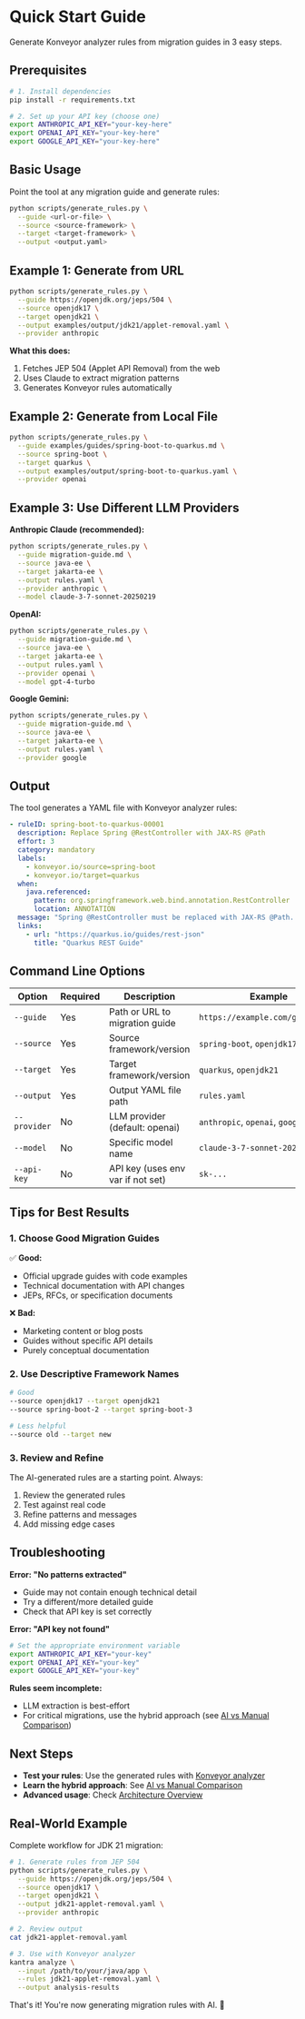# Quick Start Guide

Generate Konveyor analyzer rules from migration guides in 3 easy steps.

## Prerequisites

```bash
# 1. Install dependencies
pip install -r requirements.txt

# 2. Set up your API key (choose one)
export ANTHROPIC_API_KEY="your-key-here"
export OPENAI_API_KEY="your-key-here"
export GOOGLE_API_KEY="your-key-here"
```

## Basic Usage

Point the tool at any migration guide and generate rules:

```bash
python scripts/generate_rules.py \
  --guide <url-or-file> \
  --source <source-framework> \
  --target <target-framework> \
  --output <output.yaml>
```

## Example 1: Generate from URL

```bash
python scripts/generate_rules.py \
  --guide https://openjdk.org/jeps/504 \
  --source openjdk17 \
  --target openjdk21 \
  --output examples/output/jdk21/applet-removal.yaml \
  --provider anthropic
```

**What this does:**
1. Fetches JEP 504 (Applet API Removal) from the web
2. Uses Claude to extract migration patterns
3. Generates Konveyor rules automatically

## Example 2: Generate from Local File

```bash
python scripts/generate_rules.py \
  --guide examples/guides/spring-boot-to-quarkus.md \
  --source spring-boot \
  --target quarkus \
  --output examples/output/spring-boot-to-quarkus.yaml \
  --provider openai
```

## Example 3: Use Different LLM Providers

**Anthropic Claude (recommended):**
```bash
python scripts/generate_rules.py \
  --guide migration-guide.md \
  --source java-ee \
  --target jakarta-ee \
  --output rules.yaml \
  --provider anthropic \
  --model claude-3-7-sonnet-20250219
```

**OpenAI:**
```bash
python scripts/generate_rules.py \
  --guide migration-guide.md \
  --source java-ee \
  --target jakarta-ee \
  --output rules.yaml \
  --provider openai \
  --model gpt-4-turbo
```

**Google Gemini:**
```bash
python scripts/generate_rules.py \
  --guide migration-guide.md \
  --source java-ee \
  --target jakarta-ee \
  --output rules.yaml \
  --provider google
```

## Output

The tool generates a YAML file with Konveyor analyzer rules:

```yaml
- ruleID: spring-boot-to-quarkus-00001
  description: Replace Spring @RestController with JAX-RS @Path
  effort: 3
  category: mandatory
  labels:
    - konveyor.io/source=spring-boot
    - konveyor.io/target=quarkus
  when:
    java.referenced:
      pattern: org.springframework.web.bind.annotation.RestController
      location: ANNOTATION
  message: "Spring @RestController must be replaced with JAX-RS @Path..."
  links:
    - url: "https://quarkus.io/guides/rest-json"
      title: "Quarkus REST Guide"
```

## Command Line Options

| Option | Required | Description | Example |
|--------|----------|-------------|---------|
| `--guide` | Yes | Path or URL to migration guide | `https://example.com/guide.html` |
| `--source` | Yes | Source framework/version | `spring-boot`, `openjdk17` |
| `--target` | Yes | Target framework/version | `quarkus`, `openjdk21` |
| `--output` | Yes | Output YAML file path | `rules.yaml` |
| `--provider` | No | LLM provider (default: openai) | `anthropic`, `openai`, `google` |
| `--model` | No | Specific model name | `claude-3-7-sonnet-20250219` |
| `--api-key` | No | API key (uses env var if not set) | `sk-...` |

## Tips for Best Results

### 1. Choose Good Migration Guides
✅ **Good:**
- Official upgrade guides with code examples
- Technical documentation with API changes
- JEPs, RFCs, or specification documents

❌ **Bad:**
- Marketing content or blog posts
- Guides without specific API details
- Purely conceptual documentation

### 2. Use Descriptive Framework Names
```bash
# Good
--source openjdk17 --target openjdk21
--source spring-boot-2 --target spring-boot-3

# Less helpful
--source old --target new
```

### 3. Review and Refine
The AI-generated rules are a starting point. Always:
1. Review the generated rules
2. Test against real code
3. Refine patterns and messages
4. Add missing edge cases

## Troubleshooting

**Error: "No patterns extracted"**
- Guide may not contain enough technical detail
- Try a different/more detailed guide
- Check that API key is set correctly

**Error: "API key not found"**
```bash
# Set the appropriate environment variable
export ANTHROPIC_API_KEY="your-key"
export OPENAI_API_KEY="your-key"
export GOOGLE_API_KEY="your-key"
```

**Rules seem incomplete:**
- LLM extraction is best-effort
- For critical migrations, use the hybrid approach (see [AI vs Manual Comparison](ai-vs-manual-comparison.md))

## Next Steps

- **Test your rules**: Use the generated rules with [Konveyor analyzer](https://github.com/konveyor/analyzer-lsp)
- **Learn the hybrid approach**: See [AI vs Manual Comparison](ai-vs-manual-comparison.md)
- **Advanced usage**: Check [Architecture Overview](ARCHITECTURE.md)

## Real-World Example

Complete workflow for JDK 21 migration:

```bash
# 1. Generate rules from JEP 504
python scripts/generate_rules.py \
  --guide https://openjdk.org/jeps/504 \
  --source openjdk17 \
  --target openjdk21 \
  --output jdk21-applet-removal.yaml \
  --provider anthropic

# 2. Review output
cat jdk21-applet-removal.yaml

# 3. Use with Konveyor analyzer
kantra analyze \
  --input /path/to/your/java/app \
  --rules jdk21-applet-removal.yaml \
  --output analysis-results
```

That's it! You're now generating migration rules with AI. 🎉
